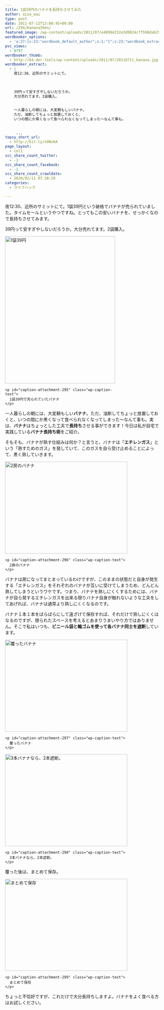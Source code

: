 ```yaml
---
title: 1袋39円のバナナを長持ちさせてみた
author: aiza_wai
type: post
date: 2011-07-12T13:00:45+09:00
url: /294/banana39en/
featured_image: /wp-content/uploads/2011/07/e48994232e3d0024cff598da629de352.png
wordbooker_options:
  - 'a:27:{s:23:"wordbook_default_author";s:1:"1";s:23:"wordbook_extract_length";s:3:"256";s:26:"wordbooker_publish_default";s:2:"on";s:21:"wordbooker_like_width";s:3:"250";s:25:"wordbook_fbshare_location";s:3:"top";s:24:"wordbook_fblike_location";s:3:"top";s:22:"wordbook_fblike_action";s:9:"recommend";s:27:"wordbook_fblike_colorscheme";s:4:"dark";s:20:"wordbook_fblike_font";s:5:"arial";s:22:"wordbook_fblike_button";s:12:"button_count";s:21:"wordbook_fblike_faces";s:5:"false";s:20:"wordbook_fblike_send";s:5:"false";s:18:"wordbook_attribute";s:12:"無印発信";s:29:"wordbook_republish_time_frame";s:2:"10";s:29:"wordbooker_status_update_text";s:35:": New blog post :  %title% - %link%";s:19:"wordbook_actionlink";s:3:"300";s:27:"wordbook_search_this_header";s:2:"on";s:32:"wordbook_description_meta_length";s:3:"350";s:20:"wordbook_comment_get";s:2:"on";s:21:"wordbook_comment_push";s:2:"on";s:18:"wordbook_page_post";s:15:"148216695246471";s:18:"wordbook_orandpage";s:1:"2";s:24:"wordbooker_comment_email";s:18:"aiaiaiya@gmail.com";s:18:"wordbook_noncename";s:10:"a9331d7220";s:27:"wordbooker_publish_override";s:2:"on";s:23:"wordbook_scheduled_post";s:1:"0";s:17:"wordbook_new_post";s:1:"1";}'
pvc_views:
  - 8797
wordbooker_thumb:
  - http://64.der.tools/wp-content/uploads/2011/07/20110711_banana.jpg
wordbooker_extract:
  - |
    夜12:30、近所のサミットにて。
    
    
    
    39円って安すぎやしないだろうか。
    大分売れてます。2袋購入。
    
    
    一人暮らしの朝には、大変頼もしいバナナ。
    ただ、油断してちょっと放置しておくと、
    いつの間にか黒くなって食べられなくなってしまった～なんて事も。
    
    
     ...
topsy_short_url:
  - http://bit.ly/n9Nx6A
page_layout:
  - col1
scc_share_count_twitter:
  - -1
scc_share_count_facebook:
  - -1
scc_share_count_crawldate:
  - 2020/02/11 07:38:29
categories:
  - ライフハック

---
```

夜12:30、近所のサミットにて。1袋39円という破格でバナナが売られていました。タイムセールというやつですね。とってもこの安いバナナを、せっかくなので長持ちさせてみます。

<!--more-->

39円って安すぎやしないだろうか。大分売れてます。2袋購入。

<div class="photo">
  <div id="attachment_295" style="width: 370px" class="wp-caption aligncenter">
    <img aria-describedby="caption-attachment-295" class="wp-image-295 size-full" title="1袋39円" src="https://mujiota.com/wp-content/uploads/2011/07/20110711_banana.jpg" alt="1袋39円" width="360" height="480" srcset="https://mujiota.com/wp-content/uploads/2011/07/20110711_banana.jpg 360w, https://mujiota.com/wp-content/uploads/2011/07/20110711_banana-300x400.jpg 300w" sizes="(max-width: 360px) 100vw, 360px" />
    
    <p id="caption-attachment-295" class="wp-caption-text">
      1袋39円で売られていたバナナ
    </p>
  </div>
</div>

一人暮らしの朝には、大変頼もしい**バナナ**。ただ、油断してちょっと放置しておくと、いつの間にか黒くなって食べられなくなってしまった～なんて事も。実は、**バナナ**はちょっとした工夫で**長持ち**させる事ができます！今日は私が自宅で実践している**バナナ長持ち術**をご紹介。

そもそも、バナナが熟す仕組みは何か？と言うと、バナナは「**エチレンガス**」という「熟すためのガス」を発していて、このガスを自ら受け止めることによって、黒く熟していきます。

<div class="photo">
  <div id="attachment_296" style="width: 410px" class="wp-caption aligncenter">
    <img aria-describedby="caption-attachment-296" class="wp-image-296 size-medium" title="2房のバナナ" src="https://mujiota.com/wp-content/uploads/2011/07/20110712_banana_1-400x300.jpg" alt="2房のバナナ" width="400" height="300" srcset="https://mujiota.com/wp-content/uploads/2011/07/20110712_banana_1-400x300.jpg 400w, https://mujiota.com/wp-content/uploads/2011/07/20110712_banana_1.jpg 1024w" sizes="(max-width: 400px) 100vw, 400px" />
    
    <p id="caption-attachment-296" class="wp-caption-text">
      2房のバナナ
    </p>
  </div>
</div>

バナナは房になってまとまっているわけですが、このままの状態だと自身が発生する「エチレンガス」をそれぞれのバナナが互いに受けてしまうため、どんどん熟してしまうというワケです。つまり、バナナを熟しにくくするためには、<span class="underline">バナナが自ら発するエチレンガスを出来る限りバナナ自身が触れないような工夫</span>をしてあげれば、バナナは通常より熟しにくくなるのです。

バナナ１本１本をばらばらにして遠ざけて保存すれば、それだけで熟しにくくはなるのですが、限られたスペースを考えるとあまりうまいやり方ではありません。そこで私はいつも、**ビニール袋と輪ゴムを使って各バナナ同士を遮断**しています。

<div class="photo">
  <div id="attachment_297" style="width: 410px" class="wp-caption aligncenter">
    <img aria-describedby="caption-attachment-297" class="wp-image-297 size-medium" title="覆ったバナナ" src="https://mujiota.com/wp-content/uploads/2011/07/20110712_banana_2-400x300.jpg" alt="覆ったバナナ" width="400" height="300" srcset="https://mujiota.com/wp-content/uploads/2011/07/20110712_banana_2-400x300.jpg 400w, https://mujiota.com/wp-content/uploads/2011/07/20110712_banana_2.jpg 1024w" sizes="(max-width: 400px) 100vw, 400px" />
    
    <p id="caption-attachment-297" class="wp-caption-text">
      覆ったバナナ
    </p>
  </div>
</div>

<div class="photo">
  <div id="attachment_298" style="width: 410px" class="wp-caption aligncenter">
    <img aria-describedby="caption-attachment-298" class="wp-image-298 size-medium" title="3本バナナなら、2本遮断。" src="https://mujiota.com/wp-content/uploads/2011/07/20110712_banana_4-400x300.jpg" alt="3本バナナなら、2本遮断。" width="400" height="300" srcset="https://mujiota.com/wp-content/uploads/2011/07/20110712_banana_4-400x300.jpg 400w, https://mujiota.com/wp-content/uploads/2011/07/20110712_banana_4.jpg 1024w" sizes="(max-width: 400px) 100vw, 400px" />
    
    <p id="caption-attachment-298" class="wp-caption-text">
      3本バナナなら、2本遮断。
    </p>
  </div>
</div>

覆った後は、まとめて保存。

<div class="photo">
  <div id="attachment_299" style="width: 410px" class="wp-caption aligncenter">
    <img aria-describedby="caption-attachment-299" class="wp-image-299 size-medium" title="まとめて保存" src="https://mujiota.com/wp-content/uploads/2011/07/20110712_banana_3-400x300.jpg" alt="まとめて保存" width="400" height="300" srcset="https://mujiota.com/wp-content/uploads/2011/07/20110712_banana_3-400x300.jpg 400w, https://mujiota.com/wp-content/uploads/2011/07/20110712_banana_3.jpg 1024w" sizes="(max-width: 400px) 100vw, 400px" />
    
    <p id="caption-attachment-299" class="wp-caption-text">
      まとめて保存
    </p>
  </div>
</div>

ちょっと不恰好ですが、これだけで大分長持ちしますよ。バナナをよく食べる方はお試しください。